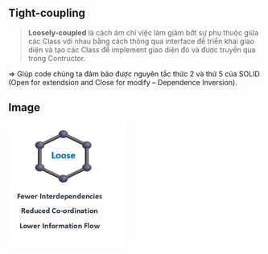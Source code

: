 ## Tight-coupling
> **Loosely-coupled** là cách ám chỉ việc làm giảm bớt sự phụ thuộc giữa các Class với nhau bằng cách thông qua interface để triển khai giao diện và tạo các Class để implement giao diện đó và được truyền qua trong Contructor.

=> Giúp code chúng ta đảm bảo được nguyên tắc thức 2 và thứ 5 của SOLID (Open for extendsion and Close for modify – Dependence Inversion).
## Image
![](https://github.com/peothach/Spring-Framework/blob/master/image/Loose%20coupling.JPG)

